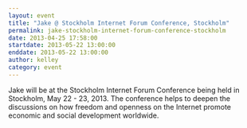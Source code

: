 ```yaml
---
layout: event
title: "Jake @ Stockholm Internet Forum Conference, Stockholm"
permalink: jake-stockholm-internet-forum-conference-stockholm
date: 2013-04-25 17:58:00
startdate: 2013-05-22 13:00:00
enddate: 2013-05-22 13:00:00
author: kelley
category: event
---
```


Jake will be at the Stockholm Internet Forum Conference being held in Stockholm, May 22 - 23, 2013. The conference helps to deepen the discussions on how freedom and openness on the Internet promote economic and social development worldwide.

